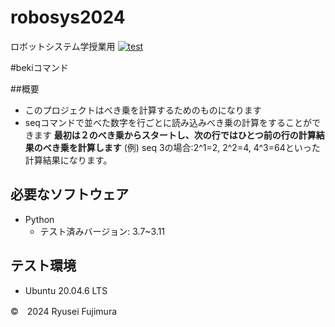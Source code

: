 # robosys2024
ロボットシステム学授業用
[![test](https://github.com/mooto2525/robosys2024/actions/workflows/test.yml/badge.svg)](https://github.com/mooto2525/robosys2024/actions/workflows/test.yml)

#bekiコマンド

##概要

- このプロジェクトはべき乗を計算するためのものになります
- seqコマンドで並べた数字を行ごとに読み込みべき乗の計算をすることができます
**最初は２のべき乗からスタートし、次の行ではひとつ前の行の計算結果のべき乗を計算します**
(例) seq 3の場合:2^1=2, 2^2=4, 4^3=64といった計算結果になります。
## 必要なソフトウェア
- Python
  - テスト済みバージョン: 3.7~3.11


## テスト環境
- Ubuntu 20.04.6 LTS

©　2024 Ryusei Fujimura
